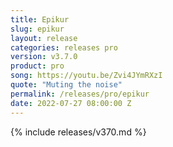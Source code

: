 ```yaml
---
title: Epikur
slug: epikur
layout: release
categories: releases pro
version: v3.7.0
product: pro
song: https://youtu.be/Zvi4JYmRXzI
quote: "Muting the noise"
permalink: /releases/pro/epikur
date: 2022-07-27 08:00:00 Z
---
```

{% include releases/v370.md %}

